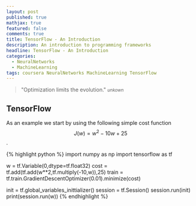 ```yaml
---
layout: post
published: true
mathjax: true
featured: false
comments: true
title: TensorFlow - An Introduction
description: An introduction to programming frameworks
headline: TensorFlow - An Introduction
categories:
  - NeuralNetworks
  - MachineLearning
tags: coursera NeuralNetworks MachineLearning TensorFlow
---
```

>&quot;Optimization limits the evolution.&quot;
><small><cite title="unknown">unkown</cite></small>

## TensorFlow
As an example we start by using the following simple cost function $$J(w) = w^2 - 10w + 25$$.

{% highlight python %}
import numpy as np
import tensorflow as tf

w = tf.Variable(0,dtype=tf.float32)
cost = tf.add(tf.add(w**2,tf.multiply(-10,w)),25)
train = tf.train.GradientDescentOptimizer(0.01).minimize(cost)

init = tf.global_variables_inittializer()
session = tf.Session()
session.run(init)
print(session.run(w))
{% endhighlight %}